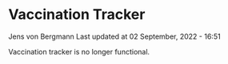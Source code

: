Vaccination Tracker
================
Jens von Bergmann
Last updated at 02 September, 2022 - 16:51

Vaccination tracker is no longer functional.
